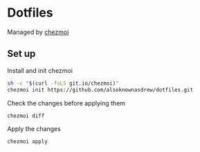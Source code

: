 # Dotfiles

Managed by [chezmoi](https://www.chezmoi.io/)

## Set up

Install and init chezmoi

```sh
sh -c "$(curl -fsLS git.io/chezmoi)"
chezmoi init https://github.com/alsoknownasdrew/dotfiles.git
```

Check the changes before applying them

```sh
chezmoi diff
```

Apply the changes

```sh
chezmoi apply
```
